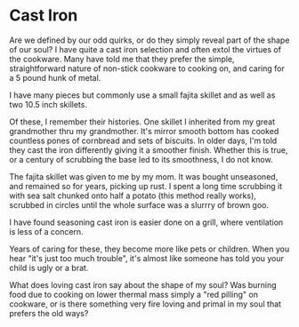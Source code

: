 # Cast Iron
 
Are we defined by our odd quirks, or do they simply reveal part of the shape of our soul?  I have quite a cast iron selection and often extol the virtues of the cookware.  Many have told me that they prefer the simple, straightforward nature of non-stick cookware to cooking on, and caring for a 5 pound hunk of metal.
 
I have many pieces but commonly use a small fajita skillet and as well as two 10.5 inch skillets.  
 
Of these, I remember their histories.  One skillet I inherited from my great grandmother thru my grandmother.  It's mirror smooth bottom has cooked countless pones of cornbread and sets of biscuits.  In older days, I'm told they cast the iron differently giving it a smoother finish.  Whether this is true, or a century of scrubbing the base led to its smoothness, I do not know.
 
The fajita skillet was given to me by my mom.  It was bought unseasoned, and remained so for years, picking up rust.  I spent a long time scrubbing it with sea salt chunked onto half a potato (this method really works), scrubbed in circles until the whole surface was a slurrry of brown goo.
 
I have found seasoning cast iron is easier done on a grill, where ventilation is less of a concern.  
 
Years of caring for these, they become more like pets or children.  When you hear "it's just too much trouble", it's almost like someone has told you your child is ugly or a brat.  
 
What does loving cast iron say about the shape of my soul?  Was burning food due to cooking on lower thermal mass simply a "red pilling" on cookware, or is there something very fire loving and primal in my soul that prefers the old ways?
